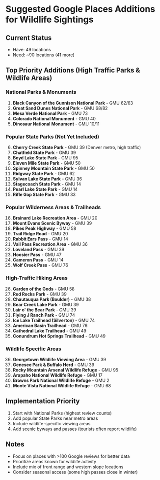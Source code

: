 # Suggested Google Places Additions for Wildlife Sightings

## Current Status
- Have: 49 locations
- Need: ~90 locations (41 more)

## Top Priority Additions (High Traffic Parks & Wildlife Areas)

### National Parks & Monuments
1. **Black Canyon of the Gunnison National Park** - GMU 62/63
2. **Great Sand Dunes National Park** - GMU 68/82
3. **Mesa Verde National Park** - GMU 73
4. **Colorado National Monument** - GMU 40
5. **Dinosaur National Monument** - GMU 10/11

### Popular State Parks (Not Yet Included)
6. **Cherry Creek State Park** - GMU 39 (Denver metro, high traffic)
7. **Chatfield State Park** - GMU 39
8. **Boyd Lake State Park** - GMU 95
9. **Eleven Mile State Park** - GMU 50
10. **Spinney Mountain State Park** - GMU 50
11. **Ridgway State Park** - GMU 62
12. **Sylvan Lake State Park** - GMU 36
13. **Stagecoach State Park** - GMU 14
14. **Pearl Lake State Park** - GMU 14
15. **Rifle Gap State Park** - GMU 33

### Popular Wilderness Areas & Trailheads
16. **Brainard Lake Recreation Area** - GMU 20
17. **Mount Evans Scenic Byway** - GMU 39
18. **Pikes Peak Highway** - GMU 58
19. **Trail Ridge Road** - GMU 20
20. **Rabbit Ears Pass** - GMU 14
21. **Vail Pass Recreation Area** - GMU 36
22. **Loveland Pass** - GMU 39
23. **Hoosier Pass** - GMU 47
24. **Cameron Pass** - GMU 14
25. **Wolf Creek Pass** - GMU 76

### High-Traffic Hiking Areas
26. **Garden of the Gods** - GMU 58
27. **Red Rocks Park** - GMU 39
28. **Chautauqua Park (Boulder)** - GMU 38
29. **Bear Creek Lake Park** - GMU 39
30. **Lair o' the Bear Park** - GMU 39
31. **Flying J Ranch Park** - GMU 74
32. **Ice Lake Trailhead (Silverton)** - GMU 74
33. **American Basin Trailhead** - GMU 76
34. **Cathedral Lake Trailhead** - GMU 49
35. **Conundrum Hot Springs Trailhead** - GMU 49

### Wildlife Specific Areas
36. **Georgetown Wildlife Viewing Area** - GMU 39
37. **Genesee Park & Buffalo Herd** - GMU 39
38. **Rocky Mountain Arsenal Wildlife Refuge** - GMU 95
39. **Arapaho National Wildlife Refuge** - GMU 17
40. **Browns Park National Wildlife Refuge** - GMU 2
41. **Monte Vista National Wildlife Refuge** - GMU 68

## Implementation Priority
1. Start with National Parks (highest review counts)
2. Add popular State Parks near metro areas
3. Include wildlife-specific viewing areas
4. Add scenic byways and passes (tourists often report wildlife)

## Notes
- Focus on places with >100 Google reviews for better data
- Prioritize areas known for wildlife activity
- Include mix of front range and western slope locations
- Consider seasonal access (some high passes close in winter)